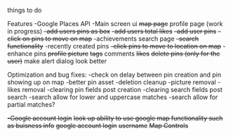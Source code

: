 things to do

Features
    -Google Places API
    -Main screen ui
        ~~map page~~
        profile page (work in progress)
            ~~-add users pins as box~~
            ~~-add users total likes~~
            ~~-add user pins~~
            ~~-click on pins to move on map~~
            -achievements
        search page
            ~~-search functionality~~
            -recently created pins
            ~~-click pins to move to location on map~~
    -enhance pins
        ~~profile picture~~
        ~~tags~~
        comments
        ~~likes~~
        ~~delete pins (only for the user)~~
        make alert dialog look better

Optimization and bug fixes:
    -check on delay between pin creation and pin showing up on map
    -better pin asset
    -deletion cleanup
        -picture removal
        -likes removal
    -clearing pin fields post creation
    -clearing search fields post search
    -search allow for lower and uppercase matches
    -search allow for partial matches?

~~-Google account login~~
~~look up ability to use google map functionality such as buisness info~~
~~google account login~~
~~username~~
~~Map Controls~~